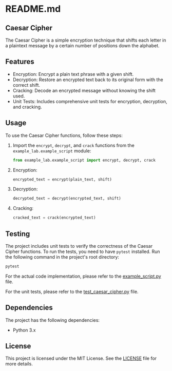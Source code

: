 # README.md

## Caesar Cipher

The Caesar Cipher is a simple encryption technique that shifts each letter in a plaintext message by a certain number of positions down the alphabet.

## Features

- Encryption: Encrypt a plain text phrase with a given shift.
- Decryption: Restore an encrypted text back to its original form with the correct shift.
- Cracking: Decode an encrypted message without knowing the shift used.
- Unit Tests: Includes comprehensive unit tests for encryption, decryption, and cracking.

## Usage

To use the Caesar Cipher functions, follow these steps:

1. Import the `encrypt`, `decrypt`, and `crack` functions from the `example_lab.example_script` module:

   ```python
   from example_lab.example_script import encrypt, decrypt, crack
   ```

2. Encryption:

   ```python
   encrypted_text = encrypt(plain_text, shift)
   ```

3. Decryption:

   ```python
   decrypted_text = decrypt(encrypted_text, shift)
   ```

4. Cracking:

   ```python
   cracked_text = crack(encrypted_text)
   ```

## Testing

The project includes unit tests to verify the correctness of the Caesar Cipher functions. To run the tests, you need to have `pytest` installed. Run the following command in the project's root directory:

```bash
pytest
```

For the actual code implementation, please refer to the [example_script.py](example_lab/example_script.py) file.

For the unit tests, please refer to the [test_caesar_cipher.py](tests/test_caesar_cipher.py) file.

## Dependencies

The project has the following dependencies:

- Python 3.x

## License

This project is licensed under the MIT License. See the [LICENSE](LICENSE) file for more details.
